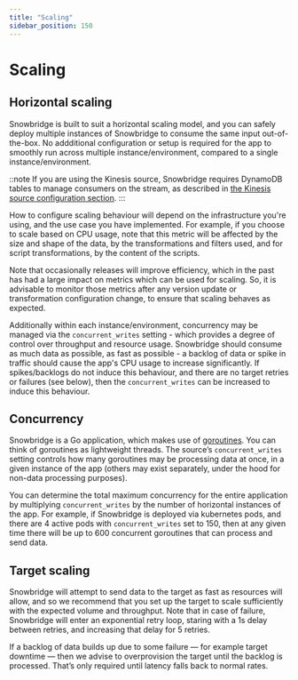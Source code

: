 ```yaml
---
title: "Scaling"
sidebar_position: 150
---
```


# Scaling

## Horizontal scaling

Snowbridge is built to suit a horizontal scaling model, and you can safely deploy multiple instances of Snowbridge to consume the same input out-of-the-box. No addditional configuration or setup is required for the app to smoothly run across multiple instance/environment, compared to a single instance/environment.

::note
If you are using the Kinesis source, Snowbridge requires DynamoDB tables to manage consumers on the stream, as described in [the Kinesis source configuration section](/docs/destinations/forwarding-events/snowbridge/configuration/sources/kinesis.md).
:::

How to configure scaling behaviour will depend on the infrastructure you're using, and the use case you have implemented. For example, if you choose to scale based on CPU usage, note that this metric will be affected by the size and shape of the data, by the transformations and filters used, and for script transformations, by the content of the scripts.

Note that occasionally releases will improve efficiency, which in the past has had a large impact on metrics which can be used for scaling. So, it is advisable to monitor those metrics after any version update or transformation configuration change, to ensure that scaling behaves as expected.

Additionally within each instance/environment, concurrency may be managed via the `concurrent_writes` setting - which provides a degree of control over throughput and resource usage. Snowbridge should consume as much data as possible, as fast as possible - a backlog of data or spike in traffic should cause the app's CPU usage to increase significantly. If spikes/backlogs do not induce this behaviour, and there are no target retries or failures (see below), then the `concurrent_writes` can be increased to induce this behaviour.

## Concurrency

Snowbridge is a Go application, which makes use of [goroutines](https://golangdocs.com/goroutines-in-golang). You can think of goroutines as lightweight threads. The source’s `concurrent_writes` setting controls how many goroutines may be processing data at once, in a given instance of the app (others may exist separately, under the hood for non-data processing purposes).

You can determine the total maximum concurrency for the entire application by multiplying `concurrent_writes` by the number of horizontal instances of the app. For example, if Snowbridge is deployed via kubernetes pods, and there are 4 active pods with `concurrent_writes` set to 150, then at any given time there will be up to 600 concurrent goroutines that can process and send data.

## Target scaling

Snowbridge will attempt to send data to the target as fast as resources will allow, and so we recommend that you set up the target to scale sufficiently with the expected volume and throughput. Note that in case of failure, Snowbridge will enter an exponential retry loop, staring with a 1s delay between retries, and increasing that delay for 5 retries.

If a backlog of data builds up due to some failure — for example target downtime — then we advise to overprovision the target until the backlog is processed. That’s only required until latency falls back to normal rates.
